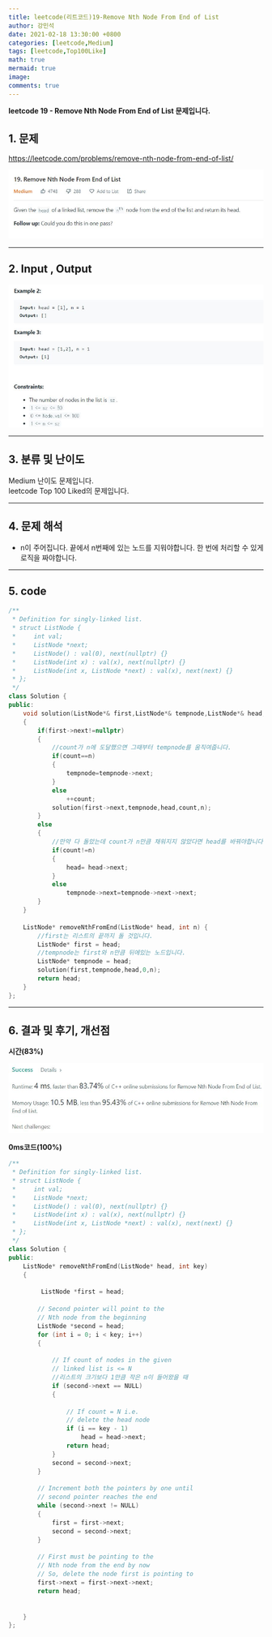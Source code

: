 ```yaml
---
title: leetcode(리트코드)19-Remove Nth Node From End of List
author: 강민석
date: 2021-02-18 13:30:00 +0800
categories: [leetcode,Medium]
tags: [leetcode,Top100Like]
math: true
mermaid: true
image: 
comments: true
---
```


**leetcode 19 - Remove Nth Node From End of List 문제입니다.**

## 1. 문제
<https://leetcode.com/problems/remove-nth-node-from-end-of-list/>  

![](/assets/img/sample/leetcode/19/Problem.JPG)

-----  

## 2. Input , Output

![](/assets/img/sample/leetcode/19/input.JPG)  

-----  

## 3. 분류 및 난이도

Medium 난이도 문제입니다.  
leetcode Top 100 Liked의 문제입니다.  


-----  

## 4. 문제 해석

- n이 주어집니다. 끝에서 n번째에 있는 노드를 지워야합니다. 한 번에 처리할 수 있게 로직을 짜야합니다.  




-----  

## 5. code

```c++
/**
 * Definition for singly-linked list.
 * struct ListNode {
 *     int val;
 *     ListNode *next;
 *     ListNode() : val(0), next(nullptr) {}
 *     ListNode(int x) : val(x), next(nullptr) {}
 *     ListNode(int x, ListNode *next) : val(x), next(next) {}
 * };
 */
class Solution {
public:    
    void solution(ListNode*& first,ListNode*& tempnode,ListNode*& head,int count,int n)
    {
        if(first->next!=nullptr)
        {
            //count가 n에 도달했으면 그때부터 tempnode를 움직여줍니다.
            if(count==n)
            {
                tempnode=tempnode->next;
            }
            else
                ++count;
            solution(first->next,tempnode,head,count,n);
        }
        else
        {
            //만약 다 돌았는데 count가 n만큼 채워지지 않았다면 head를 바꿔야합니다.
            if(count!=n)
            {
                head= head->next;
            }
            else
                tempnode->next=tempnode->next->next;
        }
    }
    
    ListNode* removeNthFromEnd(ListNode* head, int n) {
        //first는 리스트의 끝까지 돌 것입니다.
        ListNode* first = head;
        //tempnode는 first와 n만큼 뒤에있는 노드입니다.
        ListNode* tempnode = head;
        solution(first,tempnode,head,0,n);
        return head; 
    }
};
```


-----

## 6. 결과 및 후기, 개선점

**시간(83%)**  

![](/assets/img/sample/leetcode/19/result.JPG)

**0ms코드(100%)**

```c++
/**
 * Definition for singly-linked list.
 * struct ListNode {
 *     int val;
 *     ListNode *next;
 *     ListNode() : val(0), next(nullptr) {}
 *     ListNode(int x) : val(x), next(nullptr) {}
 *     ListNode(int x, ListNode *next) : val(x), next(next) {}
 * };
 */
class Solution {
public:
    ListNode* removeNthFromEnd(ListNode* head, int key) 
    {
         
         ListNode *first = head; 
  
        // Second pointer will point to the 
        // Nth node from the beginning 
        ListNode *second = head; 
        for (int i = 0; i < key; i++) 
        { 
  
            // If count of nodes in the given 
            // linked list is <= N 
            //리스트의 크기보다 1만큼 작은 n이 들어왔을 때
            if (second->next == NULL)  
            { 
  
                // If count = N i.e. 
                // delete the head node 
                if (i == key - 1) 
                    head = head->next; 
                return head; 
            } 
            second = second->next; 
        } 
  
        // Increment both the pointers by one until 
        // second pointer reaches the end 
        while (second->next != NULL) 
        { 
            first = first->next; 
            second = second->next; 
        } 
  
        // First must be pointing to the 
        // Nth node from the end by now 
        // So, delete the node first is pointing to 
        first->next = first->next->next; 
        return head; 
        
        
    }
};
```

